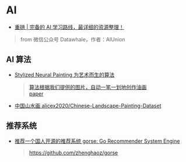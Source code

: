# AI

* [重磅 | 完备的 AI 学习路线，最详细的资源整理！ ](https://mp.weixin.qq.com/s?__biz=MzIyNjM2MzQyNg==&mid=2247484443&idx=1&sn=7110e42ef9e95a8c16064dde5b897960)
> from 微信公众号 Datawhale，作者：AIUnion

## AI 算法
* [Stylized Neural Painting 为艺术而生的算法](https://github.com/jiupinjia/stylized-neural-painting)
  > [算法根据我们提供的图片，自动一笔一划地创作油画](https://mp.weixin.qq.com/s/qtNei4A7Zgr4qBDbKnnyXg)  
  > [paper](https://arxiv.org/abs/2011.08114)
* [中国山水画 alicex2020/Chinese-Landscape-Painting-Dataset](https://github.com/alicex2020/Chinese-Landscape-Painting-Dataset)

## 推荐系统
* [推荐一个国人开源的推荐系统 gorse: Go Recommender System Engine](https://mp.weixin.qq.com/s/j_tNX6W4A-LKCmwM_Bc98g)
  > https://github.com/zhenghaoz/gorse
